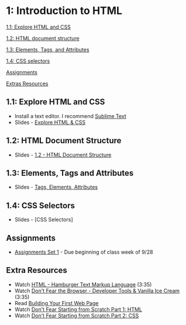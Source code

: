 1: Introduction to HTML
=========================
[1.1: Explore HTML and CSS](#11-explore)

[1.2: HTML document structure](#12-html-document-structure)

[1.3: Elements, Tags, and Attributes](#13-elements)

[1.4: CSS selectors](#14-css-selectors)

[Assignments](#assignments)

[Extras Resources](#resources)


<a id="11-explore">1.1: Explore HTML and CSS</a>
---------------------

+ Install a text editor. I recommend [Sublime Text](http://www.sublimetext.com/)
+ Slides - [Explore HTML & CSS](https://docs.google.com/presentation/d/12raIAgSTqDOOK4ylFU-fW8Z-zQRO_T3BTLyjZbvNaCs/edit?usp=sharing)


<a id="12-html-document-structure">1.2: HTML Document Structure</a>
---------------------

+ Slides -  [1.2 - HTML Document Structure](https://docs.google.com/presentation/d/12raIAgSTqDOOK4ylFU-fW8Z-zQRO_T3BTLyjZbvNaCs/edit?usp=sharing)


<a id="13-elements">1.3: Elements, Tags and Attributes</a>
---------------------

+ Slides - [Tags, Elements, Attributes](https://docs.google.com/presentation/d/1QmxASeeHCEbBrv23lauk-EJQlwRQh5jGXvYr-UzaPZ4/edit?usp=sharing)


<a id="14-css-selectors">1.4: CSS Selectors</a>
---------------------
+ Slides - [CSS Selectors]

<a id="assignments">Assignments</a>
-----------------------------

+ [Assignments Set 1](https://docs.google.com/document/d/1jDwfaUztIqLGPPStaIQkBXUwU5f2i2-g3kMNZ7fngJk/edit?usp=sharing) - Due beginning of class week of 9/28


<a id="resources">Extra Resources</a>
-----------------------------

+ Watch [HTML - Hamburger Text Markup Language](http://www.dontfeartheinternet.com/html/html) (3:35)
+ Watch [Don't Fear the Browser - Developer Tools & Vanilla Ice Cream](http://www.dontfeartheinternet.com/html/html) (3:35)
+ Read [Building Your First Web Page](http://learn.shayhowe.com/html-css/building-your-first-web-page/)
+ Watch [Don't Fear Starting from Scratch Part 1: HTML](http://www.dontfeartheinternet.com/html/don%E2%80%99t-fear-starting-from-scratch)
+ Watch [Don't Fear Starting from Scratch Part 2: CSS](http://www.dontfeartheinternet.com/css/don%E2%80%99t-fear-starting-from-scratch-2)




